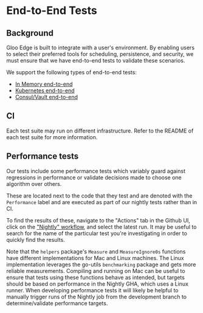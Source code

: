 # End-to-End Tests

## Background

Gloo Edge is built to integrate with a user's environment. By enabling users to select their preferred tools for scheduling, persistence, and security, we must ensure that we have end-to-end tests to validate these scenarios.

We support the following types of end-to-end tests:
- [In Memory end-to-end](./e2e#in-memory-end-to-end-tests)
- [Kubernetes end-to-end](./kube2e#kubernetes-end-to-end-tests)
- [Consul/Vault end-to-end](./consulvaulte2e)

## CI
Each test suite may run on different infrastructure. Refer to the README of each test suite for more information.

## Performance tests

Our tests include some performance tests which variably guard against regressions in performance or validate decisions made to choose one algorithm over others.

These are located next to the code that they test and are denoted with the `Performance` label and are executed as part of our nightly tests rather than in CI.

To find the results of these, navigate to the "Actions" tab in the Github UI, click on the ["Nightly" workflow](https://github.com/solo-io/gloo/actions/workflows/nightly-tests.yaml), and select the latest run.
It may be useful to search for the name of the particular test you're investigating in order to quickly find the results.

Note that the `helpers` package's `Measure` and `MeasureIgnore0s` functions have different implementations for Mac and Linux machines.
The Linux implementation leverages the go-utils `benchmarking` package and gets more reliable measurements. 
Compiling and running on Mac can be useful to ensure that tests using these functions behave as intended, but targets should be based on performance in the Nightly GHA, which uses a Linux runner.
When developing performance tests it will likely be helpful to manually trigger runs of the Nightly job from the development branch to determine/validate performance targets.